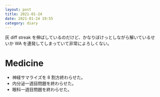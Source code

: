 ```yaml
---
layout: post
title: 2021-01-24
date: 2021-01-24 19:55
category: diary
---
```


灰 diff streak を伸ばしているのだけど、かなりぼけっとしながら解いているせいか WA を連発してしまっていて非常によろしくない。

# Medicine
- 神経サマライズを 8 割方終わらせた。
- 内分泌一週目問題を終わらせた。
- 眼科一週目問題を終わらせた。
